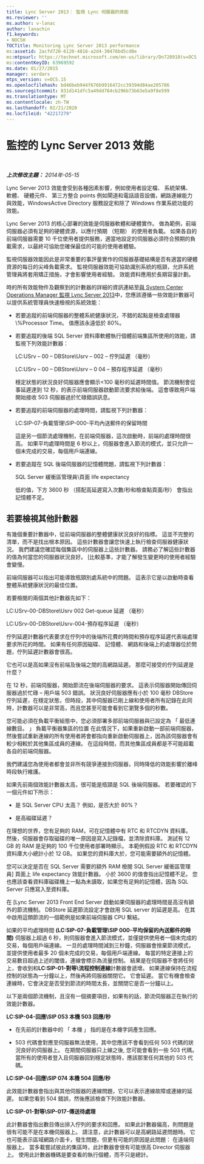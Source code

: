 ```yaml
---
title: Lync Server 2013： 監視 Lync 伺服器的效能
ms.reviewer: ''
ms.author: v-lanac
author: lanachin
f1.keywords:
- NOCSH
TOCTitle: Monitoring Lync Server 2013 performance
ms:assetid: 2acfd720-6120-4816-a2d4-30476bd5cd0e
ms:mtpsurl: https://technet.microsoft.com/en-us/library/Dn720910(v=OCS.15)
ms:contentKeyID: 63969592
ms.date: 01/27/2015
manager: serdars
mtps_version: v=OCS.15
ms.openlocfilehash: bd46beb944f676b9916472cc39394d84ae205786
ms.sourcegitcommit: 831d141dfc5a49dd764cb296b73b63e5a9f8e599
ms.translationtype: MT
ms.contentlocale: zh-TW
ms.lasthandoff: 02/21/2020
ms.locfileid: "42217279"
---
```

<div data-xmlns="http://www.w3.org/1999/xhtml">

<div class="topic" data-xmlns="http://www.w3.org/1999/xhtml" data-msxsl="urn:schemas-microsoft-com:xslt" data-cs="https://msdn.microsoft.com/">

<div data-asp="https://msdn2.microsoft.com/asp">

# <a name="monitoring-lync-server-2013-performance"></a>監控的 Lync Server 2013 效能

</div>

<div id="mainSection">

<div id="mainBody">

<span> </span>

_**上次修改主題：** 2014年-05-15_

Lync Server 2013 效能會受到各種因素影響，例如使用者設定檔、 系統架構、 軟體、 硬體元件、 第三方整合 points 例如閘道和電話語音設備，網路連線能力與效能，WindowsActive Directory 服務設定和除了 Windows 作業系統功能的效能。

Lync Server 2013 的核心部署的效能是伺服器軟體和硬體實作。 做為範例，前端伺服器必須有足夠的硬體資源，以應付預期 （短期） 的使用者負載。 如果各自的前端伺服器需要 10 千位使用者提供服務，適當地設定的伺服器必須符合預期的負載需求，以最終可協助您確保最佳的可能的使用者體驗。

監視伺服器效能因此是非常重要的事評量實作的伺服器基礎結構是否有適當的硬體資源的每日的尖峰負載需求。 監視伺服器效能可協助識別系統的瓶頸，允許系統管理員將套用矯正措施，才會影響使用者經驗。 效能資料應用於長期容量計劃。

時的所有效能物件及觀察到的計數器的詳細的資訊連結至[與 System Center Operations Manager 監視 Lync Server 2013](lync-server-2013-monitoring-lync-server-with-system-center-operations-manager.md)中，您應該遵循一些效能計數器可以提供系統管理員快速檢視的系統效能：

  - 若要追蹤的前端伺服器的整體系統健康狀況，不錯的起點是檢查處理器\\%Processor Time。 值應該永遠低於 80%。

  - 若要追蹤的後端 SQL Server 資料庫軟體執行個體前端集區所使用的效能，請監視下列效能計數器：
    
    LC:USrv – 00 – DBStore\\Usrv – 002 – 佇列延遲 （毫秒）
    
    LC:USrv – 00 – DBStore\\Usrv – 0 04 – 預存程序延遲 （毫秒）
    
    穩定狀態的狀況良好伺服器應會顯示\<100 毫秒的延遲時間值。 節流機制會從事延遲達到 12 秒，的表示前端伺服器啟動節流要求給後端。 這會導致用戶端開始接收 503 伺服器過於忙碌錯誤訊息。

  - 若要追蹤的前端伺服器的處理時間，請監視下列計數器：
    
    LC:SIP-07-負載管理\\SIP-000-平均內送郵件的保留時間
    
    這是另一個節流處理機制，在前端伺服器，這次啟動時，前端的處理時間很高。 如果平均處理時間是 6 秒以上，伺服器會進入節流的模式，並只允許一個未完成的交易，每個用戶端連線。

  - 若要追蹤在 SQL 後端伺服器的記憶體問題，請監視下列計數器：
    
    SQL Server 緩衝區管理員\\頁面 life expectancy
    
    低的值，下方 3600 秒 （搭配高延遲寫入次數/秒和檢查點頁面/秒） 會指出記憶體不足。

<div>

## <a name="additional-counters-to-view"></a>若要檢視其他計數器

有幾個重要計數器中，從前端伺服器的整體健康狀況良好的指標。 這並不完整的清單，而不是找出根本原因。 這些計數器會讓您快速上執行檢查伺服器健康狀況。 我們建議您確認每個集區中的伺服器上這些計數器。 請務必了解這些計數器的值為何當您的伺服器狀況良好。 [比較基準，才能了解發生變更時的使用者經驗會變慢。

前端伺服器可以指出可能導致瓶頸別處系統中的問題。 這表示它是以啟動時查看整體系統健康狀況的最佳位置。

若要檢閱的兩個其他計數器先如下：

LC:USrv-00-DBStore\\Usrv 002 Get-queue 延遲 （毫秒）

LC:USrv-00-DBStore\\Usrv-004-預存程序延遲 （毫秒）

佇列延遲計數器代表要求在佇列中的後端所花費的時間和預存程序延遲代表端處理要求所花的時間。 如果有任何原因磁碟、 記憶體、 網路和後端上的處理器位於問題，佇列延遲計數器會很高。

它也可以是高如果沒有前端及後端之間的高網路延遲。 那麼可接受的佇列延遲是什麼？

在 12 秒，前端伺服器，開始節流在後端伺服器的要求。 這表示伺服器開始傳回伺服器過於忙碌 – 用戶端 503 錯誤。 狀況良好伺服器應有小於 100 毫秒 DBStore 佇列延遲，在穩定狀態，但時段，其中伺服器已剛上線和使用者所有記錄在此同時，計數器可以是非常高，而且您甚至可能會看到它瀏覽多個的秒數。

您可能必須在負載平衡組態中，您必須部署多部前端伺服器與已設定為 「 最低連線數目。 」 負載平衡器集區的位置 在此情況下，如果重新啟動一部前端伺服器，然後嘗試重新連線的所有使用者將會都指向重新啟動伺服器上，因為該伺服器會有較少相較於其他集區成員的連線。 在這段時間，而其他集區成員都是不可能超載各自的前端伺服器。

我們建議您為使用者都會並非所有競爭連接到伺服器，同時降低的效能影響於離峰時段執行維護。

如果先前兩個效能計數器太高，很可能是瓶頸是 SQL 後端伺服器。 若要確認的下一個元件如下所示：

  - 是 SQL Server CPU 太高？ 例如，是否大於 80%？

  - 是高磁碟延遲？

在理想的世界，您有足夠的 RAM，可在記憶體中有 RTC 和 RTCDYN 資料庫。 然後，伺服器會存取磁碟的唯一原因是寫入記錄檔，並清除資料庫。 測試有 12 GB 的 RAM 是足夠的 100 千位使用者部署時顯示。 本範例假設 RTC 和 RTCDYN 資料庫大小總計小於 12 GB。 如果您的資料庫大於，您可能需要額外的記憶體。

您可以決定是否在 SQL Server 需要的額外 RAM 檢閱 SQL Server 緩衝區管理員] 頁面上 life expectancy 效能計數器。 小於 3600 的值會指出記憶體不足。 您也應該查看資料庫磁碟機上一點為未讀取，如果您有足夠的記憶體，因為 SQL Server 只應寫入至資料庫。

在 [Lync Server 2013 Front End Server 啟動如果伺服器的處理時間是高沒有額外的節流機制。 DBStore 延遲節流設定才會啟用 SQL server 的延遲是高。 在其中啟用這類節流的一個範例是如果前端伺服器 CPU 繫結。

如果的平均處理時間 **(LC:SIP-07-負載管理\\SIP 000-平均保留的內送郵件的時間)** 伺服器上超過 6 秒，則伺服器會進入節流模式，並僅提供使用者一個未完成的交易，每個用戶端連線。 一旦的處理時間減到三秒鐘，伺服器會捨棄節流模式，並提供使用者最多 20 個未完成的交易，每個用戶端連線。 每當的特定連接上的交易數目超過上述的閾值，連線會標示為流量控制。 結果是在伺服器不會將任何上，會收到和**LC:SIP-01-對等\\流程控制連線**計數器會遞增。 如果連線保持在流程控制的狀態為一分鐘以上，然後再將伺服器關閉它。 它會延遲。 當它有機會檢查連線時，它會決定是否受到節流的時間太長，並關閉它是否一分鐘以上。

以下是兩個節流機制，且沒有一個摘要項目，如果有的話，節流伺服器正在執行的效能計數器。

**LC:SIP-04-回應\\SIP 053 本機 503 回應/秒**

  - 在先前的計數器中的 「 本機 」 指的是在本機字詞產生回應。

  - 503 代碼會對應至伺服器無法使用，其中您應該不會看到任何 503 代碼的狀況良好的伺服器上。 在期間伺服器只上線之後, 您可能會看到一些 503 代碼。 當所有的使用者登入且伺服器回到穩定狀態時，應該那里任何其他的 503 代碼。

**LC:SIP-04-回應\\SIP 074 本機 504 回應/秒**

此效能計數器會指出與其他伺服器的連線問題，它可以表示連線故障或連線的延遲。 如果您看到 504 錯誤，然後應該檢查下列效能計數器。

**LC:SIP-01-對等\\SIP-017-傳送待處理**

此計數器會指出數目傳出排入佇列的要求和回應。 如果此計數器偏高，則問題是很有可能不是在本機伺服器上。 請注意，此計數器可以是高網路延遲問題時。 它也可能表示區域網路介面卡，發生問題，但更有可能的原因是此問題： 在遠端伺服器上。 當多載嘗試彼此的集區時，此計數器會很有可能很高 Director 伺服器上。 使用此計數器機碼是要查看的執行個體，而不只是總計。

</div>

</div>

<span> </span>

</div>

</div>

</div>

